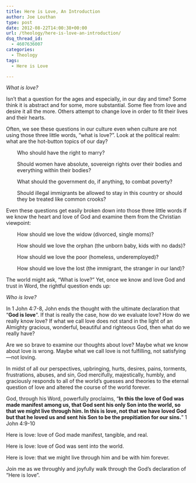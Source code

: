 ```yaml
---
title: Here is Love, An Introduction
author: Joe Louthan
type: post
date: 2012-08-22T14:00:38+00:00
url: /theology/here-is-love-an-introduction/
dsq_thread_id:
  - 4607636007
categories:
  - Theology
tags:
  - Here is Love

---
```

_What is love?_

Isn&#8217;t that a question for the ages and especially, in our day and time? Some think it is abstract and for some, more substantial. Some flee from love and desire it all the more. Others attempt to change love in order to fit their lives and their hearts.

Often, we see these questions in our culture even when culture are not using those three little words, &#8220;what is love?&#8221;. Look at the political realm: what are the hot-button topics of our day?

<p style="padding-left: 30px;">
  Who should have the right to marry?
</p>

<p style="padding-left: 30px;">
  Should women have absolute, sovereign rights over their bodies and everything within their bodies?
</p>

<p style="padding-left: 30px;">
  What should the government do, if anything, to combat poverty?
</p>

<p style="padding-left: 30px;">
  Should illegal immigrants be allowed to stay in this country or should they be treated like common crooks?
</p>

Even these questions get easily broken down into those three little words if we know the heart and love of God and examine them from the Christian viewpoint:

<p style="padding-left: 30px;">
  How should we love the widow (divorced, single moms)?
</p>

<p style="padding-left: 30px;">
  How should we love the orphan (the unborn baby, kids with no dads)?
</p>

<p style="padding-left: 30px;">
  How should we love the poor (homeless, underemployed)?
</p>

<p style="padding-left: 30px;">
  How should we love the lost (the immigrant, the stranger in our land)?
</p>

The world might ask, &#8220;What is love?&#8221; Yet, once we know and love God and trust in Word, the rightful question ends up:

_Who is love?_

In 1 John 4:7-8, John ends the thought with the ultimate declaration that &#8220;**God is love**&#8220;. If that is really the case, how do we evaluate love? How do we really know love? If what we call love does not stand in the light of an Almighty gracious, wonderful, beautiful and righteous God, then what do we really have?

Are we so brave to examine our thoughts about love? Maybe what we know about love is wrong. Maybe what we call love is not fulfilling, not satisfying—not loving.

In midst of all our perspectives, upbringing, hurts, desires, pains, torments, frustrations, abuses, and sin, God mercifully, majestically, humbly, and graciously responds to all of the world&#8217;s guesses and theories to the eternal question of love and altered the course of the world forever.

God, through his Word, powerfully proclaims, &#8220;**In this the love of God was made manifest among us, that God sent his only Son into the world, so that we might live through him. In this is love, not that we have loved God but that he loved us and sent his Son to be the propitiation for our sins.**&#8221; 1 John 4:9-10

Here is love: love of God made manifest, tangible, and real.

Here is love: love of God was sent into the world.

Here is love: that we might live through him and be with him forever.

Join me as we throughly and joyfully walk through the God&#8217;s declaration of &#8220;Here is love&#8221;.

&nbsp;